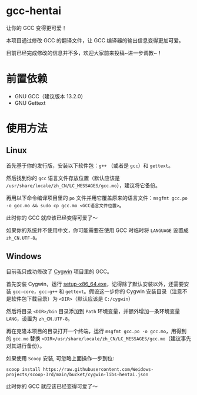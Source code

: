 # gcc-hentai
让你的 GCC 变得更可爱！

本项目通过修改 GCC 的翻译文件，让 GCC 编译器的输出信息变得更加可爱。

目前已经完成修改的信息并不多，欢迎大家前来投稿~进一步调教~！

# 前置依赖
- GNU GCC（建议版本 13.2.0）
- GNU Gettext

# 使用方法
## Linux

首先基于你的发行版，安装以下软件包：`g++` （或者是 `gcc`）和 `gettext`。

然后找到你的 `gcc` 语言文件存放位置（默认应该是 `/usr/share/locale/zh_CN/LC_MESSAGES/gcc.mo`），建议将它备份。

再用以下命令编译项目里的 `po` 文件并用它覆盖原来的语言文件：`msgfmt gcc.po -o gcc.mo && sudo cp gcc.mo <GCC语言文件位置>`。

此时你的 GCC 就应该已经变得可爱了～

如果你的系统并不使用中文，你可能需要在使用 GCC 时临时将 `LANGUAGE` 设置成 `zh_CN.UTF-8`。

## Windows

目前我只成功修改了 [Cygwin](https://www.cygwin.com/) 项目里的 GCC。

首先安装 Cygwin，运行 [setup-x86_64.exe](https://www.cygwin.com/setup-x86_64.exe)，记得除了默认安装以外，还需要安装 `gcc-core`，`gcc-g++` 和 `gettext`。假设这一步你的 Cygwin 安装目录（注意不是软件包下载目录）为 `<DIR>`（默认应该是 `C:/cygwin`）

然后将目录 `<DIR>/bin` 目录添加到 `Path` 环境变量，并额外增加一条环境变量 `LANG`，设置为 `zh_CN.UTF-8`。

再在克隆本项目的目录打开一个终端，运行 `msgfmt gcc.po -o gcc.mo`，用得到的 `gcc.mo` 替换 `<DIR>/usr/share/locale/zh_CN/LC_MESSAGES/gcc.mo`（建议事先对其进行备份）。

如果使用 `Scoop` 安装, 可忽略上面操作一步到位:
```
scoop install https://raw.githubusercontent.com/Weidows-projects/scoop-3rd/main/bucket/cygwin-libs-hentai.json
```

此时你的 GCC 就应该已经变得可爱了～
